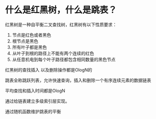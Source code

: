 # 什么是红黑树，什么是跳表？

红黑树是一种自平衡二叉查找树，红黑树有以下性质要求：
1. 节点是红色或者黑色
2. 根节点是黑色
3. 所有叶子都是黑色
4. 从叶子到根的路径上不能有两个连续的红色
5. 从任意机电到每个叶子路径都包含相同数量的黑色节点

红黑树的查找插入 以及删除操作都是OlogN的


跳表全称跳跃列表，允许快速查询，插入和删除一个有序连续元素的数据链表

平均查找和插入时间都是OlogN

通过给链表建立多级索引层实现。

通过随机函数维护跳表的平衡
